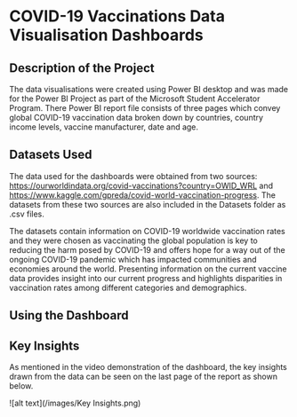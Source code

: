 # COVID-19 Vaccinations Data Visualisation Dashboards

## Description of the Project
The data visualisations were created using Power BI desktop and was made for the Power BI Project as part of the  Microsoft Student Accelerator Program. There Power BI report file consists of three pages which convey global COVID-19 vaccination data broken down by countries, country income levels, vaccine manufacturer, date and age. 

## Datasets Used
The data used for the dashboards were obtained from two sources: https://ourworldindata.org/covid-vaccinations?country=OWID_WRL and https://www.kaggle.com/gpreda/covid-world-vaccination-progress. The datasets from these two sources are also included in the Datasets folder as .csv files. 

The datasets contain information on COVID-19 worldwide vaccination rates and they were chosen as vaccinating the global population is key to reducing the harm posed by COVID-19 and offers hope for a way out of the ongoing COVID-19 pandemic which has impacted communities and economies around the world. Presenting information on the current vaccine data provides insight into our current progress and highlights disparities in vaccination rates among different categories and demographics.

## Using the Dashboard

## Key Insights
As mentioned in the video demonstration of the dashboard, the key insights drawn from the data can be seen on the last page of the report as shown below. 

![alt text](/images/Key Insights.png)
